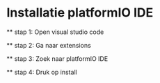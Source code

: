 # Installatie platformIO IDE
** stap 1: Open visual studio code 

** stap 2: Ga naar extensions 

** stap 3: Zoek naar platformIO IDE

** stap 4: Druk op install
